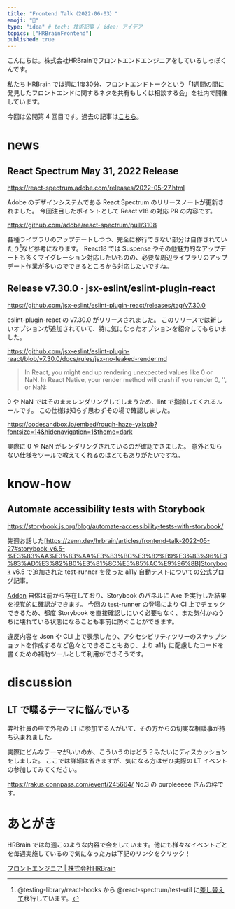 ```yaml
---
title: "Frontend Talk（2022-06-03）"
emoji: "🧠"
type: "idea" # tech: 技術記事 / idea: アイデア
topics: ["HRBrainFrontend"]
published: true
---
```


<!-- prettier-ignore-start -->
<!-- textlint-disable -->
こんにちは。株式会社HRBrainでフロントエンドエンジニアをしているしっぽくんです。

私たち HRBrain では週に1度30分、フロントエンドトークという「1週間の間に発見したフロントエンドに関するネタを共有もしくは相談する会」を社内で開催しています。  

今回は公開第 4 回目です。過去の記事は[こちら](https://zenn.dev/topics/hrbrainfrontend)。
<!-- textlint-enable -->
<!-- prettier-ignore-end -->

# news

## React Spectrum May 31, 2022 Release

https://react-spectrum.adobe.com/releases/2022-05-27.html

Adobe のデザインシステムである React Spectrum のリリースノートが更新されました。
今回注目したポイントとして React v18 の対応 PR の内容です。

https://github.com/adobe/react-spectrum/pull/3108

各種ライブラリのアップデートしつつ、完全に移行できない部分は自作されていたり[^1]など参考になります。
React18 では Suspense やその他魅力的なアップデートも多くマイグレーション対応したいものの、必要な周辺ライブラリのアップデート作業が多いのでできるところから対応したいですね。

[^1]: @testing-library/react-hooks から @react-spectrum/test-util に[差し替えて](https://github.com/adobe/react-spectrum/blob/b5db74d40c139192c709193ee976dfc945d505b6/packages/%40react-aria/actiongroup/test/useActionGroup.test.js#L14)移行しています。

## Release v7.30.0 · jsx-eslint/eslint-plugin-react

https://github.com/jsx-eslint/eslint-plugin-react/releases/tag/v7.30.0

eslint-plugin-react の v7.30.0 がリリースされました。
このリリースでは新しいオプションが追加されていて、特に気になったオプションを紹介してもらいました。

https://github.com/jsx-eslint/eslint-plugin-react/blob/v7.30.0/docs/rules/jsx-no-leaked-render.md

> In React, you might end up rendering unexpected values like 0 or NaN. In React Native, your render method will crash if you render 0, '', or NaN:

0 や NaN ではそのままレンダリングしてしまうため、lint で指摘してくれるルールです。
この仕様は知らず思わずその場で確認しました。

https://codesandbox.io/embed/rough-haze-yxixpb?fontsize=14&hidenavigation=1&theme=dark

実際に 0 や NaN がレンダリングされているのが確認できました。
意外と知らない仕様をツールで教えてくれるのはとてもありがたいですね。

# know-how

## Automate accessibility tests with Storybook

https://storybook.js.org/blog/automate-accessibility-tests-with-storybook/

先週お話した[https://zenn.dev/hrbrain/articles/frontend-talk-2022-05-27#storybook-v6.5-%E3%83%AA%E3%83%AA%E3%83%BC%E3%82%B9%E3%83%96%E3%83%AD%E3%82%B0%E3%81%8C%E5%85%AC%E9%96%8B]Storybook v6.5 で追加された test-runner を使った a11y 自動テストについての公式ブログ記事。

[Addon](https://storybook.js.org/addons/@storybook/addon-a11y) 自体は前から存在しており、Storybook のパネルに Axe を実行した結果を視覚的に確認ができます。
今回の test-runner の登場により CI 上でチェックできるため、都度 Storybook を直接確認しにいく必要もなく、また気付かぬうちに壊れている状態になることも事前に防ぐことができます。

違反内容を Json や CLI 上で表示したり、アクセシビリティツリーのスナップショットを作成するなど色々とできることもあり、より a11y に配慮したコードを書くための補助ツールとして利用ができそうです。

# discussion

## LT で喋るテーマに悩んでいる

弊社社員の中で外部の LT に参加する人がいて、その方からの切実な相談事が持ち込まれました。

実際にどんなテーマがいいのか、こういうのはどう？みたいにディスカッションをしました。
ここでは詳細は省きますが、気になる方はぜひ実際の LT イベントの参加してみてください。

https://rakus.connpass.com/event/245664/
No.3 の purpleeeee さんの枠です。

<!-- prettier-ignore-start -->
<!-- textlint-disable -->
# あとがき
HRBrain では毎週このような内容で会をしています。他にも様々なイベントごとを毎週実施しているので気になった方は下記のリンクをクリック！

[フロントエンジニア | 株式会社HRBrain](https://hrmos.co/pages/hrbrain/jobs/2110210)
<!-- textlint-enable -->
<!-- prettier-ignore-end -->
